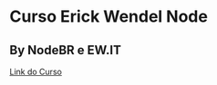 # Curso Erick Wendel Node

## By NodeBR e EW.IT

[Link do Curso](https://cursos.erickwendel.com.br/)
